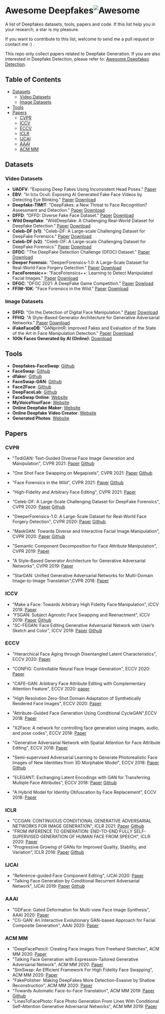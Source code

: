 # Awesome Deepfakes![Awesome](https://cdn.rawgit.com/sindresorhus/awesome/d7305f38d29fed78fa85652e3a63e154dd8e8829/media/badge.svg)

A list of Deepfakes datasets, tools, papers and code. If this list help you in your research, a star is my pleasure.

If you want to contribute to this list, welcome to send me a pull request or contact me :) .

This repo only collect papers related to Deepfake Generation. If you are also interested in Deepfake Detection, please refer to: [Awesome Deepfakes Detection](https://github.com/Daisy-Zhang/awesome-deepfakes-detection).



## Table of Contents

* [Datasets](#datasets)
  * [Video Datasets](#video-datasets)
  * [Image Datasets](#image-datasets)
* [Tools](#tools)
* [Papers](#papers)
  * [CVPR](#cvpr)
  * [ICCV](#iccv)
  * [ECCV](#eccv)
  * [ICLR](#iclr)
  * [IJCAI](#ijcai)
  * [AAAI](#aaai)
  * [ACM MM](#acm-mm)



## Datasets

### Video Datasets

* **UADFV**: "Exposing Deep Fakes Using Inconsistent Head Poses." [Paper](https://arxiv.org/abs/1811.00661)
* **EBV**: "In Ictu Oculi: Exposing AI Generated Fake Face Videos by Detecting Eye Blinking." [Paper](https://arxiv.org/abs/1806.02877)    [Download](http://www.cs.albany.edu/~lsw/downloads.html)
* **Deepfake-TIMIT**: "DeepFakes: a New Threat to Face Recognition? Assessment and Detection." [Paper](https://arxiv.org/abs/1812.08685)    [Download](https://conradsanderson.id.au/vidtimit/)
* **DFFD**: "DFFD: Diverse Fake Face Dataset." [Paper](http://cvlab.cse.msu.edu/dffd-diverse-fake-face-dataset.html)    [Download](http://cvlab.cse.msu.edu/dffd-dataset.html)
* **Wild Deepfake**: "WildDeepfake: A Challenging Real-World Dataset for Deepfake Detection." [Paper](https://arxiv.org/abs/2101.01456)    [Download](https://github.com/deepfakeinthewild/deepfake-in-the-wild)
* **Celeb-DF (v1)**: "Celeb-DF: A Large-scale Challenging Dataset for DeepFake Forensics." [Paper](https://openaccess.thecvf.com/content_CVPR_2020/papers/Li_Celeb-DF_A_Large-Scale_Challenging_Dataset_for_DeepFake_Forensics_CVPR_2020_paper.pdf)    [Download](https://github.com/yuezunli/celeb-deepfakeforensics/tree/master/Celeb-DF-v1)
* **Celeb-DF (v2)**: "Celeb-DF: A Large-scale Challenging Dataset for DeepFake Forensics." [Paper](https://openaccess.thecvf.com/content_CVPR_2020/papers/Li_Celeb-DF_A_Large-Scale_Challenging_Dataset_for_DeepFake_Forensics_CVPR_2020_paper.pdf)    [Download](https://github.com/yuezunli/celeb-deepfakeforensics/tree/master/Celeb-DF-v2)
* **DFDC**: "The DeepFake Detection Challenge (DFDC) Dataset." [Paper](https://arxiv.org/abs/2006.07397)    [Download](https://www.kaggle.com/c/deepfake-detection-challenge/data) 
* **Deeper Forensic**: "DeeperForensics-1.0: A Large-Scale Dataset for Real-World Face Forgery Detection." [Paper](https://openaccess.thecvf.com/content_CVPR_2020/papers/Jiang_DeeperForensics-1.0_A_Large-Scale_Dataset_for_Real-World_Face_Forgery_Detection_CVPR_2020_paper.pdf)    [Download](https://github.com/EndlessSora/DeeperForensics-1.0)
* **FaceForensic++**: "FaceForensics++: Learning to Detect Manipulated Facial Images." [Paper](https://arxiv.org/abs/1901.08971)    [Download](https://github.com/ondyari/FaceForensics)
* **DFGC**: "DFGC 2021: A DeepFake Game Competition." [Paper](https://arxiv.org/abs/2106.01217)    [Dowload](https://github.com/bomb2peng/DFGC_starterkit)
* **FFIW-10K**: "Face Forensics in the Wild." [Paper](https://arxiv.org/abs/2103.16076)    [Download](https://github.com/tfzhou/FFIW)

### Image Datasets

* **DFFD**: "On the Detection of Digital Face Manipulation." [Paper](https://openaccess.thecvf.com/content_CVPR_2020/papers/Dang_On_the_Detection_of_Digital_Face_Manipulation_CVPR_2020_paper.pdf)    [Download](http://cvlab.cse.msu.edu/project-ffd.html)
* **FFHQ**: "A Style-Based Generator Architecture for Generative Adversarial Networks." [Paper](https://openaccess.thecvf.com/content_CVPR_2019/papers/Karras_A_Style-Based_Generator_Architecture_for_Generative_Adversarial_Networks_CVPR_2019_paper.pdf)    [Download](https://github.com/NVlabs/ffhq-dataset)
* **iFakeFaceDB**: "GANprintR: Improved Fakes and Evaluation of the State of the Art in Face Manipulation Detection." [Paper](https://arxiv.org/abs/1911.05351)    [Download](https://github.com/socialabubi/iFakeFaceDB)
* **100k Faces Generated by AI (Online)**: [Download](https://generated.photos/datasets)



## Tools

* **Deepfakes-FaceSwap**: [Github](https://github.com/deepfakes/faceswap)
* **FaceSwap**: [Github](https://github.com/MarekKowalski/FaceSwap/)
* **dfaker**: [Github](https://github.com/dfaker/df)
* **FaceSwap-GAN**: [Github](https://github.com/shaoanlu/faceswap-GAN)
* **Face2Face**: [Github](https://github.com/datitran/face2face-demo)
* **DeepFaceLab**: [Github](https://github.com/iperov/DeepFaceLab)
* **FaceSwap Online**: [Website](https://faceswap.dev/)
* **MyVoiceYourFace**: [Website](https://myvoiceyourface.com/)
* **Online Deepfake Maker**: [Website](https://deepfakesweb.com/)
* **Online Deepfake Video Creator**: [Website](https://mmasked.com/)
* **Generated Photos**: [Website](https://generated.photos/)



## Papers

### CVPR

* "TediGAN: Text-Guided Diverse Face Image Generation and Manipulation", CVPR 2021: [Paper](https://arxiv.org/pdf/2012.03308v2.pdf)    [Github](https://github.com/IIGROUP/TediGAN)
* "One Shot Face Swapping on Megapixels", CVPR 2021: [Paper](https://arxiv.org/pdf/2105.04932v1.pdf)    [Github](https://github.com/zyainfal/One-Shot-Face-Swapping-on-Megapixels)
* "Face Forensics in the Wild", CVPR 2021: [Paper](https://arxiv.org/abs/2103.16076)    [Github](https://github.com/tfzhou/FFIW)
* "High-Fidelity and Arbitrary Face Editing", CVPR 2021: [Paper](https://arxiv.org/abs/2103.15814)

* "Celeb-DF: A Large-Scale Challenging Dataset for DeepFake Forensics", CVPR 2020: [Paper](https://openaccess.thecvf.com/content_CVPR_2020/html/Li_Celeb-DF_A_Large-Scale_Challenging_Dataset_for_DeepFake_Forensics_CVPR_2020_paper.html)    [Github](https://github.com/yuezunli/celeb-deepfakeforensics)
* "DeeperForensics-1.0: A Large-Scale Dataset for Real-World Face Forgery Detection", CVPR 2020: [Paper](https://openaccess.thecvf.com/content_CVPR_2020/html/Jiang_DeeperForensics-1.0_A_Large-Scale_Dataset_for_Real-World_Face_Forgery_Detection_CVPR_2020_paper.html)       [Github](https://github.com/EndlessSora/DeeperForensics-1.0)
* "MaskGAN: Towards Diverse and Interactive Facial Image Manipulation", CVPR 2020: [Paper](https://ieeexplore.ieee.org/document/9157722/)    [Github](https://github.com/switchablenorms/CelebAMask-HQ)
* "Semantic Component Decomposition for Face Attribute Manipulation", CVPR 2019: [Paper](https://openaccess.thecvf.com/content_CVPR_2019/papers/Chen_Semantic_Component_Decomposition_for_Face_Attribute_Manipulation_CVPR_2019_paper.pdf)
* "A Style-Based Generator Architecture for Generative Adversarial Networks", CVPR 2019: [Paper](https://arxiv.org/abs/1812.04948)
* "StarGAN: Unified Generative Adversarial Networks for Multi-Domain Image-to-Image Translation",CVPR 2018: [Paper](https://openaccess.thecvf.com/content_cvpr_2018/papers/Choi_StarGAN_Unified_Generative_CVPR_2018_paper.pdf)

### ICCV

* "Make a Face: Towards Arbitrary High Fidelity Face Manipulation", ICCV 2019: [Paper](https://openaccess.thecvf.com/content_ICCV_2019/papers/Qian_Make_a_Face_Towards_Arbitrary_High_Fidelity_Face_Manipulation_ICCV_2019_paper.pdf)
* "FSGAN: Subject Agnostic Face Swapping and Reenactment", ICCV 2019: [Paper](https://openaccess.thecvf.com/content_ICCV_2019/papers/Nirkin_FSGAN_Subject_Agnostic_Face_Swapping_and_Reenactment_ICCV_2019_paper.pdf)    [Github](https://github.com/YuvalNirkin/fsgan)
* "SC-FEGAN: Face Editing Generative Adversarial Network with User’s Sketch and Color", ICCV 2019: [Paper](https://openaccess.thecvf.com/content_ICCV_2019/papers/Jo_SC-FEGAN_Face_Editing_Generative_Adversarial_Network_With_Users_Sketch_and_ICCV_2019_paper.pdf)    [Github](https://github.com/run-youngjoo/SC-FEGAN)

### ECCV

* "Hierarchical Face Aging through Disentangled Latent Characteristics", ECCV 2020: [Paper](http://www.ecva.net/papers/eccv_2020/papers_ECCV/papers/123480086.pdf)
* "CONFIG: Controllable Neural Face Image Generation", ECCV 2020: [Paper](http://www.ecva.net/papers/eccv_2020/papers_ECCV/papers/123560290.pdf)
* "CAFE-GAN: Arbitrary Face Attribute Editing with Complementary Attention Feature", ECCV 2020: [paper](http://www.ecva.net/papers/eccv_2020/papers_ECCV/papers/123590511.pdf)
* "High Resolution Zero-Shot Domain Adaptation of Synthetically Rendered Face Images", ECCV 2020: [Paper](http://www.ecva.net/papers/eccv_2020/papers_ECCV/papers/123730222.pdf)

* "Attribute-Guided Face Generation Using Conditional CycleGAN",ECCV 2018: [Paper](http://www.ecva.net/papers/eccv_2018/papers_ECCV/papers/Yongyi_Lu_Attribute-Guided_Face_Generation_ECCV_2018_paper.pdf)
* "X2Face: A network for controlling face generation using images, audio, and pose codes", ECCV 2018: [Paper](http://www.ecva.net/papers/eccv_2018/papers_ECCV/papers/Olivia_Wiles_X2Face_A_network_ECCV_2018_paper.pdf)
* "Generative Adversarial Network with Spatial Attention for Face Attribute Editing", ECCV 2018: [Paper](http://www.ecva.net/papers/eccv_2018/papers_ECCV/papers/Gang_Zhang_Generative_Adversarial_Network_ECCV_2018_paper.pdf)
* "Semi-supervised Adversarial Learning to Generate Photorealistic Face Images of New Identities from 3D Morphable Model", ECCV 2018: [Paper](http://www.ecva.net/papers/eccv_2018/papers_ECCV/papers/Baris_Gecer_Semi-supervised_Adversarial_Learning_ECCV_2018_paper.pdf)    [Github](https://github.com/barisgecer/facegan)
* "ELEGANT: Exchanging Latent Encodings with GAN for Transferring Multiple Face Attributes", ECCV 2018: [Paper](http://www.ecva.net/papers/eccv_2018/papers_ECCV/papers/Taihong_Xiao_ELEGANT_Exchanging_Latent_ECCV_2018_paper.pdf)    [Github](https://github.com/Prinsphield/ELEGANT)
* "A Hybrid Model for Identity Obfuscation by Face Replacement", ECCV 2018: [Paper](http://www.ecva.net/papers/eccv_2018/papers_ECCV/papers/Qianru_Sun_A_Hybrid_Model_ECCV_2018_paper.pdf)

### ICLR

* "CCGAN: CONTINUOUS CONDITIONAL GENERATIVE ADVERSARIAL NETWORKS FOR IMAGE GENERATION", ICLR 2021: [Paper](https://openreview.net/pdf?id=PrzjugOsDeE)    [Github](https://github.com/UBCDingXin/improved_CcGAN)
* "FROM INFERENCE TO GENERATION: END-TO-END FULLY SELF-SUPERVISED GENERATION OF HUMAN FACE FROM SPEECH", ICLR 2020: [Paper](https://openreview.net/pdf?id=H1guaREYPr)
* "Progressive Growing of GANs for Improved Quality, Stability, and Variation", ICLR 2018: [Paper](https://arxiv.org/abs/1710.10196)    [Github](https://github.com/tkarras/progressive_growing_of_gans)

### IJCAI

* "Reference-guided Face Component Editing", IJCAI 2020: [Paper](https://arxiv.org/abs/2006.02051)
* "Talking Face Generation by Conditional Recurrent Adversarial Network", IJCAI 2019: [Paper](https://www.ijcai.org/Proceedings/2019/0129.pdf)    [Github](https://github.com/susanqq/Talking_Face_Generation)

### AAAI

* "GDFace: Gated Deformation for Multi-view Face Image Synthesis", AAAI 2020: [Paper](http://www.shengfenghe.com/qfy-content/uploads/2020/04/4aa081262dd1fafd6ffb9b95444dc39b.pdf)
* "CG-GAN: An Interactive Evolutionary GAN-based Approach for Facial Composite Generation", AAAI 2020: [Paper](https://pure.itu.dk/portal/files/85687312/1912.05020.pdf)

### ACM MM

* "DeepFacePencil: Creating Face Images from Freehand Sketches", ACM MM 2020: [Paper](https://dl.acm.org/doi/10.1145/3394171.3413684)
* "Talking Face Generation with Expression-Tailored Generative Adversarial Network", ACM MM 2020: [Paper](https://dl.acm.org/doi/10.1145/3394171.3413844)
* "SimSwap: An Efficient Framework For High Fidelity Face Swapping", ACM MM 2020: [Paper](https://dl.acm.org/doi/10.1145/3394171.3413630)
* "FakePolisher: Making DeepFakes More Detection-Evasive by Shallow Reconstruction", ACM MM 2020: [Paper](https://dl.acm.org/doi/10.1145/3394171.3413732)
* "Towards Automatic Face-to-Face Translation", ACM MM 2019: [Paper](https://arxiv.org/abs/2003.00418v1)    [Github](https://github.com/Rudrabha/LipGAN)
* "LinesToFacePhoto: Face Photo Generation From Lines With Conditional Self-Attention Generative Adversarial Networks", ACM MM 2019: [Paper](https://dl.acm.org/doi/10.1145/3343031.3350854)
